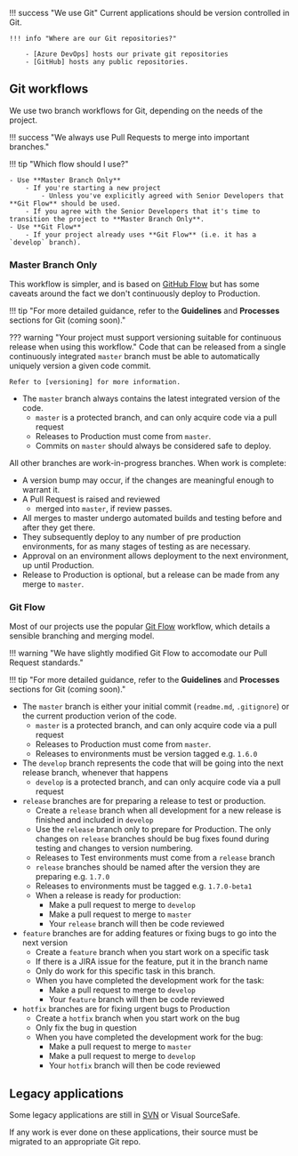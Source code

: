 !!! success "We use Git"
    Current applications should be version controlled in Git.

    !!! info "Where are our Git repositories?"
        
        - [Azure DevOps] hosts our private git repositories
        - [GitHub] hosts any public repositories.

[Azure DevOps]: https://universityofnottingham.visualstudio.com
[GitHub]: https://github.com/universityofnottingham

## Git workflows

We use two branch workflows for Git, depending on the needs of the project.

!!! success "We always use Pull Requests to merge into important branches."

!!! tip "Which flow should I use?"
    
    - Use **Master Branch Only**
        - If you're starting a new project
            - Unless you've explicitly agreed with Senior Developers that **Git Flow** should be used.
        - If you agree with the Senior Developers that it's time to transition the project to **Master Branch Only**.
    - Use **Git Flow**
        - If your project already uses **Git Flow** (i.e. it has a `develop` branch).

### Master Branch Only

This workflow is simpler, and is based on [GitHub Flow] but has some caveats around the fact we don't continuously deploy to Production.

!!! tip "For more detailed guidance, refer to the **Guidelines** and **Processes** sections for Git (coming soon)."

??? warning "Your project must support versioning suitable for continuous release when using this workflow."
    Code that can be released from a single continuously integrated `master` branch must be able to automatically uniquely version a given code commit.
    
    Refer to [versioning] for more information.

- The `master` branch always contains the latest integrated version of the code.
    - `master` is a protected branch, and can only acquire code via a pull request
    - Releases to Production must come from `master`.
    - Commits on `master` should always be considered safe to deploy.

All other branches are work-in-progress branches. When work is complete:

- A version bump may occur, if the changes are meaningful enough to warrant it.
- A Pull Request is raised and reviewed
    - merged into `master`, if review passes.
- All merges to master undergo automated builds and testing before and after they get there.
- They subsequently deploy to any number of pre production environments, for as many stages of testing as are necessary.
- Approval on an environment allows deployment to the next environment, up until Production.
- Release to Production is optional, but a release can be made from any merge to `master`.

[GitHub Flow]: https://guides.github.com/introduction/flow/
[versioning]: ./versioning

### Git Flow

Most of our projects use the popular [Git Flow] workflow, which details a sensible branching and merging model.

!!! warning "We have slightly modified Git Flow to accomodate our Pull Request standards."

!!! tip "For more detailed guidance, refer to the **Guidelines** and **Processes** sections for Git (coming soon)."

- The `master` branch is either your initial commit (`readme.md`, `.gitignore`) or the current production verion of the code.
    - `master` is a protected branch, and can only acquire code via a pull request
    - Releases to Production must come from `master`.
    - Releases to environments must be version tagged e.g. `1.6.0`
- The `develop` branch represents the code that will be going into the next release branch, whenever that happens
    - `develop` is a protected branch, and can only acquire code via a pull request
- `release` branches are for preparing a release to test or production.
    - Create a `release` branch when all development for a new release is finished and included in `develop`
    - Use the `release` branch only to prepare for Production. The only changes on `release` branches should be bug fixes found during testing and changes to version numbering.
    - Releases to Test environments must come from a `release` branch
    - `release` branches should be named after the version they are preparing e.g. `1.7.0`
    - Releases to environments must be tagged e.g. `1.7.0-beta1`
    - When a release is ready for production:
        - Make a pull request to merge to `develop`
        - Make a pull request to merge to `master`
        - Your `release` branch will then be code reviewed
- `feature` branches are for adding features or fixing bugs to go into the next version
    - Create a `feature` branch when you start work on a specific task
    - If there is a JIRA issue for the feature, put it in the branch name
    - Only do work for this specific task in this branch.
    - When you have completed the development work for the task:
        - Make a pull request to merge to `develop`
        - Your `feature` branch will then be code reviewed
- `hotfix` branches are for fixing urgent bugs to Production
    - Create a `hotfix` branch when you start work on the bug
    - Only fix the bug in question
    - When you have completed the development work for the bug:
        - Make a pull request to merge to `master`
        - Make a pull request to merge to `develop`
        - Your `hotfix` branch will then be code reviewed

[Git Flow]: https://nvie.com/files/Git-branching-model.pdf

## Legacy applications

Some legacy applications are still in [SVN] or Visual SourceSafe.

If any work is ever done on these applications, their source must be migrated to an appropriate Git repo.

[SVN]: http://svn.nottingham.ac.uk